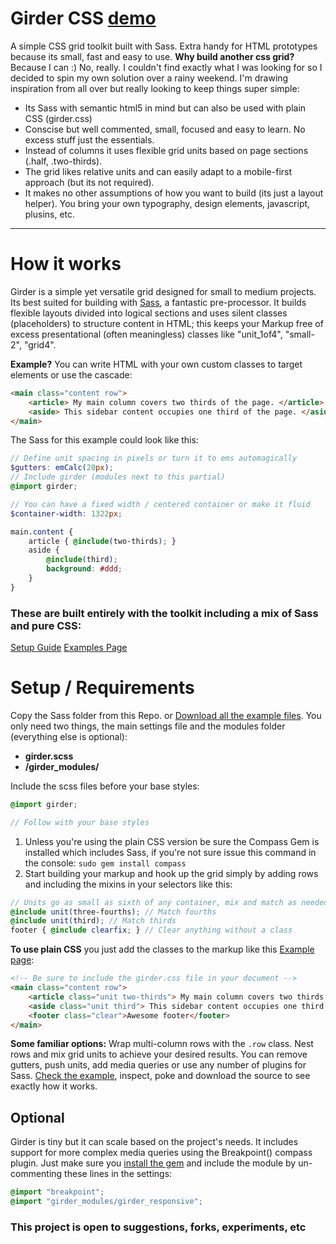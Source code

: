 Girder CSS [demo](http://comfypixel.com/Girder/)
====================

A simple CSS grid toolkit built with Sass. Extra handy for HTML prototypes because its small, fast and easy to use. **Why build another css grid?** Because I can :) No, really. I couldn't find exactly what I was looking for so I decided to spin my own solution over a rainy weekend. I'm drawing inspiration from all over but really looking to keep things super simple:

* Its Sass with semantic html5 in mind but can also be used with plain CSS (girder.css)
* Conscise but well commented, small, focused and easy to learn. No excess stuff just the essentials.
* Instead of columns it uses flexible grid units based on page sections (.half, .two-thirds).
* The grid likes relative units and can easily adapt to a mobile-first approach (but its not required).
* It makes no other assumptions of how you want to build (its just a layout helper). You bring your own typography, design elements, javascript, plusins, etc.

---

# How it works
Girder is a simple yet versatile grid designed for small to medium projects. Its best suited for building with <a href="http://sass-lang.com/">Sass</a>, a fantastic pre-processor. It builds flexible layouts divided into logical sections and uses silent classes (placeholders) to structure content in HTML; this keeps your Markup free of excess presentational (often meaningless) classes like "unit_1of4", "small-2", "grid4".

**Example?**
You can write HTML with your own custom classes to target elements or use the cascade:
```HTML
<main class="content row">
	<article> My main column covers two thirds of the page. </article>
	<aside> This sidebar content occupies one third of the page. </aside>
</main>
```
The Sass for this example could look like this:
```SCSS
// Define unit spacing in pixels or turn it to ems automagically
$gutters: emCalc(20px);
// Include girder (modules next to this partial)
@import girder;

// You can have a fixed width / centered container or make it fluid
$container-width: 1322px;

main.content {
	article { @include(two-thirds); }
	aside {
		@include(third);
		background: #ddd;
	}
}
```
### These are built entirely with the toolkit including a mix of Sass and pure CSS:
[Setup Guide](http://comfypixel.com/Girder/guide.html)
[Examples Page](http://comfypixel.com/Girder/example-css.html)

# Setup / Requirements
Copy the Sass folder from this Repo. or [Download all the example files](http://comfypixel.com/Girder/Girder_example_files_v05.zip). You only need two things, the main settings file and the modules folder (everything else is optional):

*	**girder.scss**
*	**/girder_modules/**

Include the scss files before your base styles:
```SCSS
@import girder;

// Follow with your base styles
```

1. Unless you're using the plain CSS version be sure the Compass Gem is installed which includes Sass, if you're not sure issue this command in the console: ```sudo gem install compass```
2. Start building your markup and hook up the grid simply by adding rows and including the mixins in your selectors like this:

```SCSS
// Units go as small as sixth of any container, mix and match as needed
@include unit(three-fourths); // Match fourths
@include unit(third); // Match thirds
footer { @include clearfix; } // Clear anything without a class
```

**To use plain CSS** you just add the classes to the markup like this [Example page](http://comfypixel.com/Girder/example-css.html):
```HTML
<!-- Be sure to include the girder.css file in your document -->
<main class="content row">
	<article class="unit two-thirds"> My main column covers two thirds of the page. </article>
	<aside class="unit third"> This sidebar content occupies one third of the page. </aside>
	<footer class="clear">Awesome footer</footer>
</main>
```

**Some familiar options:** Wrap multi-column rows with the ```.row``` class. Nest rows and mix grid units to achieve your desired results. You can remove gutters, push units, add media queries or use any number of plugins for Sass. [Check the example](http://comfypixel.com/Girder/), inspect, poke and download the source to see exactly how it works.

## Optional
Girder is tiny but it can scale based on the project's needs. It includes support for more complex media queries using the Breakpoint() compass plugin. Just make sure you [install the gem](http://rubygems.org/gems/breakpoint) and include the module by un-commenting these lines in the settings:

````SCSS
@import "breakpoint";
@import "girder_modules/girder_responsive";
````

### This project is open to suggestions, forks, experiments, etc
